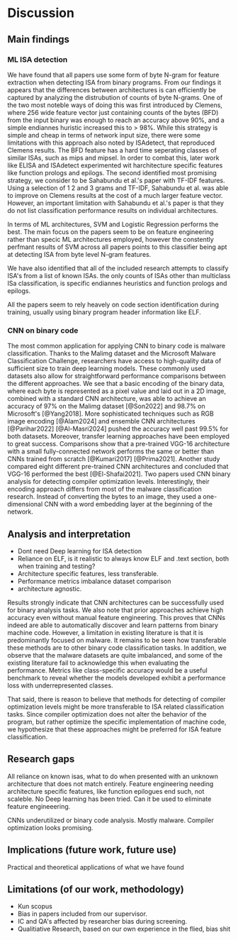 # Discussion

## Main findings

### ML ISA detection

We have found that all papers use some form of byte N-gram for feature extraction when detecting ISA from binary programs. From our findings it appears that the differences between architectures is can efficiently be captured by analyzing the distrubution of counts of byte N-grams. One of the two most noteble ways of doing this was first introduced by Clemens, where 256 wide feature vector just containing counts of the bytes (BFD) from the input binary was enough to reach an accuracy above 90%, and a simple endiannes huristic increased this to > 98%. While this strategy is simple and cheap in terms of network input size, there were some limitations with this approach also noted by ISAdetect, that reproduced Clemens results. The BFD feature has a hard time seperating classes of similar ISAs, such as mips and mipsel. In order to combat this, later work like ELISA and ISAdetect experimented wit harchitecture specific features like function prologs and epilogs. The second identified most promising strategy, we consider to be Sahabundu et al.'s paper with TF-IDF features. Using a selection of 1 2 and 3 grams and TF-IDF, Sahabundu et al. was able to improve on Clemens results at the cost of a much larger feature vector. However, an important limitation with Sahabundu et al.'s paper is that they do not list classification performance results on individual architectures.

In terms of ML architectures, SVM and Logistic Regression performs the best. The main focus on the papers seem to be on feature engineering rather than specic ML architectures employed, however the constently perfmant results of SVM across all papers points to this classifier being apt at detecting ISA from byte level N-gram features.

We have also identified that all of the included research attempts to classify ISA's from a list of known ISAs. the only counts of ISAs other than multiclass ISa classification, is specific endiannes heuristics and function prologs and epilogs.

All the papers seem to rely heavely on code section identification during training, usually using binary program header information like ELF.

<!--
- Most important feature extraction, all byte level N-grams
- SVM goated, but many works
- ALL on detecting ISA from list of known isas.
- Importance of ELF code section dings, worse performance on whole binaries (ISAdetect)
 -->

### CNN on binary code

The most common application for applying CNN to binary code is malware classification. Thanks to the Malimg dataset and the Microsoft Malware Classification Challenge, researchers have access to high-quality data of sufficient size to train deep learning models. These commonly used datasets also allow for straightforward performance comparisons between the different approaches. We see that a basic encoding of the binary data, where each byte is represented as a pixel value and laid out in a 2D image, combined with a standard CNN architecture, was able to achieve an accuracy of 97% on the Malimg dataset [@Son2022] and 98.7% on Microsoft's [@Yang2018]. More sophisticated techniques such as RGB image encoding [@Alam2024] and ensemble CNN architectures [@Parihar2022] [@Al-Masri2024] pushed the accuracy well past 99.5% for both datasets. Moreover, transfer learning approaches have been employed to great success. Comparisons show that a pre-trained VGG-16 architecture with a small fully-connected network performs the same or better than CNNs trained from scratch [@Kumari2017] [@Prima2021]. Another study compared eight different pre-trained CNN architectures and concluded that VGG-16 performed the best [@El-Shafai2021]. Two papers used CNN binary analysis for detecting compiler optimization levels. Interestingly, their encoding approach differs from most of the malware classification research. Instead of converting the bytes to an image, they used a one-dimensional CNN with a word embedding layer at the beginning of the network.

## Analysis and interpretation

- Dont need Deep learning for ISA detection
- Reliance on ELF, is it realistic to always know ELF and .text section, both when training and testing?
- Architecture specific features, less transferable.
- Performance metrics imbalance dataset comparison
- architecture agnostic.

Results strongly indicate that CNN architectures can be successfully used for binary analysis tasks. We also note that prior approaches achieve high accuracy even without manual feature engineering. This proves that CNNs indeed are able to automatically discover and learn patterns from binary machine code. However, a limitation in existing literature is that it is predominantly focused on malware. It remains to be seen how transferable these methods are to other binary code classification tasks. In addition, we observe that the malware datasets are quite imbalanced, and some of the existing literature fail to acknowledge this when evaluating the performance. Metrics like class-specific accuracy would be a useful benchmark to reveal whether the models developed exhibit a performance loss with underrepresented classes.

That said, there is reason to believe that methods for detecting of compiler optimization levels might be more transferable to ISA related classification tasks. Since compiler optimization does not alter the behavior of the program, but rather optimize the specific implementation of machine code, we hypothesize that these approaches might be preferred for ISA feature classification.

## Research gaps

<!-- Isa features in general, instruction width, other than endianness etc., unknown isas. -->

All reliance on known isas, what to do when presented with an unknown architecture that does not match entirely.
Feature engineering needing architecture specific features, like function epilogues end such, not scaleble.
No Deep learning has been tried. Can it be used to eliminate feature engineeering.

CNNs underutilized or binary code analysis. Mostly malware. Compiler optimization looks promising.

## Implications (future work, future use)

Practical and theoretical applications of what we have found

## Limitations (of our work, methodology)

- Kun scopus
- Bias in papers included from our supervisor.
- IC and QA's affected by researcher bias during screening.
- Qualitiative Research, based on our own experience in the flied, bias shit

<!--

-----------------------------------------------------------------
Notes ml-isa

  - Capturing features (clemens, NLP papers) across multiple bytes when counting require large feature vectors. encoding worked well for n-grams, ie  < 8bit as smallest unit. NLP paper does not have f1 scores, lot of grpahs, but lacks hard numbers for different architectures.
    -
  - SVM performed best, fast learning little data, nice with incomplete binaries reduce viable training data.
 -->
